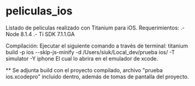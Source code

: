 # peliculas_ios

Listado de peliculas realizado con Titanium para iOS.
Requerimientos:
.- Node 8.1.4
.- Ti SDK 7.1.1.GA

Compilación:
Ejecutar el siguiente comando a través de terminal: titanium build -p ios --skip-js-minify -d /Users/siuk/Local_dev/prueba ios/ -T simulator -Y iphone
El cual lo abrira en el emulador de xcode.

** Se adjunta build con el proyecto compilado, archivo "prueba ios.xcodepro" incluido dentro, además de tomas de pantalla del proyecto.
